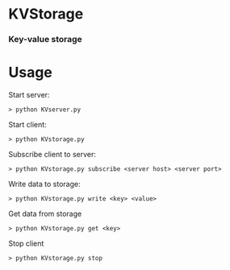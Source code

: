 # KVStorage
<h3>Key-value storage</h3>
<h1>Usage</h1>
Start server:

```shell
> python KVserver.py
```
Start client:

```shell
> python KVstorage.py
```

Subscribe client to server:

```shell
> python KVstorage.py subscribe <server host> <server port>
```

Write data to storage:

```shell
> python KVstorage.py write <key> <value>
```

Get data from storage

```shell
> python KVstorage.py get <key>
```

Stop client

```shell
> python KVstorage.py stop
```